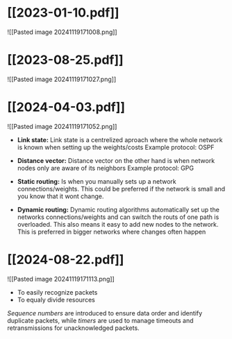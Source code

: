 # [[2023-01-10.pdf]]
![[Pasted image 20241119171008.png]]

# [[2023-08-25.pdf]]
![[Pasted image 20241119171027.png]]

# [[2024-04-03.pdf]]
![[Pasted image 20241119171052.png]]
- **Link state:**
  Link state is a centrelized aproach where the whole network is known when setting up the weights/costs
  Example protocol: OSPF
- **Distance vector:**
  Distance vector on the other hand is when network nodes only are aware of its neighbors
  Example protocol: GPG

- **Static routing:**
  Is when you manually sets up a network connections/weights. This could be preferred if the network is small and you know that it wont change.
- **Dynamic routing:**
  Dynamic routing algorithms automatically set up the networks connections/weights and can switch the routs of one path is overloaded. This also means it easy to add new nodes to the network.
  This is preferred in bigger networks where changes often happen
# [[2024-08-22.pdf]]
![[Pasted image 20241119171113.png]]
- To easily recognize packets
- To equaly divide resources

*Sequence numbers* are introduced to ensure data order and identify duplicate packets, while *timers* are used to manage timeouts and retransmissions for unacknowledged packets.